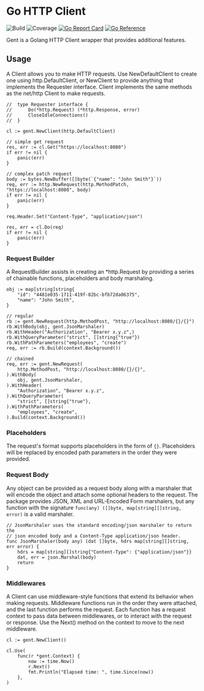 # Go HTTP Client

![Build](https://github.com/soreing/gent/actions/workflows/build_status.yaml/badge.svg)
![Coverage](https://img.shields.io/endpoint?url=https://gist.githubusercontent.com/Soreing/4b6f950f01f3e6e5b9ed17b268664538/raw/gent)
[![Go Report Card](https://goreportcard.com/badge/github.com/Soreing/gent)](https://goreportcard.com/report/github.com/Soreing/gent)
[![Go Reference](https://pkg.go.dev/badge/github.com/Soreing/gent.svg)](https://pkg.go.dev/github.com/Soreing/gent)

Gent is a Golang HTTP Client wrapper that provides additional features.

## Usage

A Client allows you to make HTTP requests. Use NewDefaultClient to create one 
using http.DefaultClient, or NewClient to provide anything that implements the 
Requester interface. Client implements the same methods as the net/http Client 
to make requests.
```golang
//  type Requester interface {
//      Do(*http.Request) (*http.Response, error)
//      CloseIdleConnections()
//  }

cl := gent.NewClient(http.DefaultClient)

// simple get request
res, err := cl.Get("https://localhost:8080")
if err != nil {
    panic(err)
}

// complex patch request
body := bytes.NewBuffer([]byte(`{"name": "John Smith"}`))
req, err := http.NewRequest(http.MethodPatch, "https://localhost:8080", body)
if err != nil {
    panic(err)
}

req.Header.Set("Content-Type", "application/json")

res, err = cl.Do(req)
if err != nil {
    panic(err)
}
```

### Request Builder
A RequestBuilder assists in creating an *http.Request by providing a series of
chainable functions, placeholders and body marshaling.
```golang
obj := map[string]string{
    "id": "4481e035-1711-419f-82bc-bfb72da06375",
    "name": "John Smith",
}

// regular
rb := gent.NewRequest(http.MethodPost, "http://localhost:8080/{}/{}")
rb.WithBody(obj, gent.JsonMarshaler)
rb.WithHeader("Authorization", "Bearer x.y.z",)
rb.WithQueryParameter("strict", []string{"true"})
rb.WithPathParameters("employees", "create")
req, err := rb.Build(context.Background())

// chained
req, err := gent.NewRequest(
    http.MethodPost, "http://localhost:8080/{}/{}",
).WithBody(
    obj, gent.JsonMarshaler,
).WithHeader(
    "Authorization", "Bearer x.y.z",
).WithQueryParameter(
    "strict", []string{"true"},
).WithPathParameters(
    "employees", "create",
).Build(context.Background())
```

### Placeholders
The request's format supports placeholders in the form of `{}`. Placeholders 
will be replaced by encoded path parameters in the order they were provided.

### Request Body
Any object can be provided as a request body along with a marshaler that will
encode the object and attach some optional headers to the request. The package
provides JSON, XML and URL-Encoded Form marshalers, but any function with the 
signature `func(any) ([]byte, map[string][]string, error)` is a valid marshaler.

```golang
// JsonMarshaler uses the standard encoding/json marshaler to return the
// json encoded body and a Content-Type application/json header.
func JsonMarshaler(body any) (dat []byte, hdrs map[string][]string, err error) {
	hdrs = map[string][]string{"Content-Type": {"application/json"}}
	dat, err = json.Marshal(body)
	return
}
```

### Middlewares

A Client can use middleware-style functions that extend its behavior when making 
requests. Middleware functions run in the order they were attached, and the last
function performs the request. Each function has a request context to pass data
between middlewares, or to interact with the request or response. Use the Next()
method on the context to move to the next middleware. 
```golang
cl := gent.NewClient()

cl.Use(
    func(r *gent.Context) {
        now := time.Now()
        r.Next()
        fmt.Println("Elapsed time: ", time.Since(now))
    },
)
```